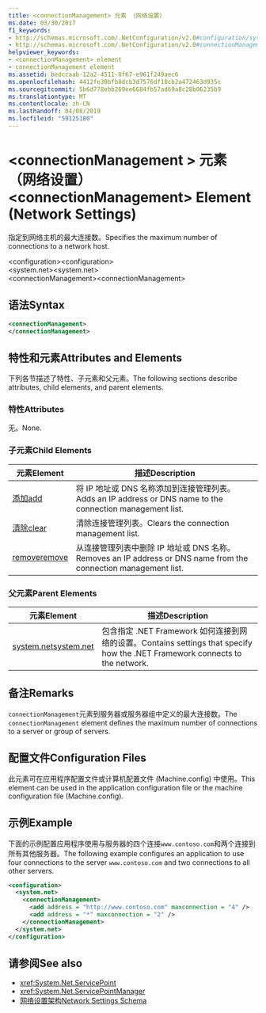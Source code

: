 ```yaml
---
title: <connectionManagement> 元素 （网络设置）
ms.date: 03/30/2017
f1_keywords:
- http://schemas.microsoft.com/.NetConfiguration/v2.0#configuration/system.net/connectionManagement
- http://schemas.microsoft.com/.NetConfiguration/v2.0#connectionManagement
helpviewer_keywords:
- <connectionManagement> element
- connectionManagement element
ms.assetid: bedccaab-12a2-4511-8f67-e961f249aec6
ms.openlocfilehash: 4412fe30bfb8dcb3d7576df18cb2a472463d935c
ms.sourcegitcommit: 5b6d778ebb269ee6684fb57ad69a8c28b06235b9
ms.translationtype: MT
ms.contentlocale: zh-CN
ms.lasthandoff: 04/08/2019
ms.locfileid: "59125180"
---
```

# <a name="connectionmanagement-element-network-settings"></a><span data-ttu-id="2a886-102">\<connectionManagement > 元素 （网络设置）</span><span class="sxs-lookup"><span data-stu-id="2a886-102">\<connectionManagement> Element (Network Settings)</span></span>
<span data-ttu-id="2a886-103">指定到网络主机的最大连接数。</span><span class="sxs-lookup"><span data-stu-id="2a886-103">Specifies the maximum number of connections to a network host.</span></span>  
  
 <span data-ttu-id="2a886-104">\<configuration></span><span class="sxs-lookup"><span data-stu-id="2a886-104">\<configuration></span></span>  
<span data-ttu-id="2a886-105">\<system.net></span><span class="sxs-lookup"><span data-stu-id="2a886-105">\<system.net></span></span>  
<span data-ttu-id="2a886-106">\<connectionManagement></span><span class="sxs-lookup"><span data-stu-id="2a886-106">\<connectionManagement></span></span>  
  
## <a name="syntax"></a><span data-ttu-id="2a886-107">语法</span><span class="sxs-lookup"><span data-stu-id="2a886-107">Syntax</span></span>  
  
```xml  
<connectionManagement>   
</connectionManagement>  
```  
  
## <a name="attributes-and-elements"></a><span data-ttu-id="2a886-108">特性和元素</span><span class="sxs-lookup"><span data-stu-id="2a886-108">Attributes and Elements</span></span>  
 <span data-ttu-id="2a886-109">下列各节描述了特性、子元素和父元素。</span><span class="sxs-lookup"><span data-stu-id="2a886-109">The following sections describe attributes, child elements, and parent elements.</span></span>  
  
### <a name="attributes"></a><span data-ttu-id="2a886-110">特性</span><span class="sxs-lookup"><span data-stu-id="2a886-110">Attributes</span></span>  
 <span data-ttu-id="2a886-111">无。</span><span class="sxs-lookup"><span data-stu-id="2a886-111">None.</span></span>  
  
### <a name="child-elements"></a><span data-ttu-id="2a886-112">子元素</span><span class="sxs-lookup"><span data-stu-id="2a886-112">Child Elements</span></span>  
  
|**<span data-ttu-id="2a886-113">元素</span><span class="sxs-lookup"><span data-stu-id="2a886-113">Element</span></span>**|**<span data-ttu-id="2a886-114">描述</span><span class="sxs-lookup"><span data-stu-id="2a886-114">Description</span></span>**|  
|-----------------|---------------------|  
|[<span data-ttu-id="2a886-115">添加</span><span class="sxs-lookup"><span data-stu-id="2a886-115">add</span></span>](../../../../../docs/framework/configure-apps/file-schema/network/add-element-for-connectionmanagement-network-settings.md)|<span data-ttu-id="2a886-116">将 IP 地址或 DNS 名称添加到连接管理列表。</span><span class="sxs-lookup"><span data-stu-id="2a886-116">Adds an IP address or DNS name to the connection management list.</span></span>|  
|[<span data-ttu-id="2a886-117">清除</span><span class="sxs-lookup"><span data-stu-id="2a886-117">clear</span></span>](../../../../../docs/framework/configure-apps/file-schema/network/clear-element-for-connectionmanagement-network-settings.md)|<span data-ttu-id="2a886-118">清除连接管理列表。</span><span class="sxs-lookup"><span data-stu-id="2a886-118">Clears the connection management list.</span></span>|  
|[<span data-ttu-id="2a886-119">remove</span><span class="sxs-lookup"><span data-stu-id="2a886-119">remove</span></span>](../../../../../docs/framework/configure-apps/file-schema/network/remove-element-for-connectionmanagement-network-settings.md)|<span data-ttu-id="2a886-120">从连接管理列表中删除 IP 地址或 DNS 名称。</span><span class="sxs-lookup"><span data-stu-id="2a886-120">Removes an IP address or DNS name from the connection management list.</span></span>|  
  
### <a name="parent-elements"></a><span data-ttu-id="2a886-121">父元素</span><span class="sxs-lookup"><span data-stu-id="2a886-121">Parent Elements</span></span>  
  
|**<span data-ttu-id="2a886-122">元素</span><span class="sxs-lookup"><span data-stu-id="2a886-122">Element</span></span>**|**<span data-ttu-id="2a886-123">描述</span><span class="sxs-lookup"><span data-stu-id="2a886-123">Description</span></span>**|  
|-----------------|---------------------|  
|[<span data-ttu-id="2a886-124">system.net</span><span class="sxs-lookup"><span data-stu-id="2a886-124">system.net</span></span>](../../../../../docs/framework/configure-apps/file-schema/network/system-net-element-network-settings.md)|<span data-ttu-id="2a886-125">包含指定 .NET Framework 如何连接到网络的设置。</span><span class="sxs-lookup"><span data-stu-id="2a886-125">Contains settings that specify how the .NET Framework connects to the network.</span></span>|  
  
## <a name="remarks"></a><span data-ttu-id="2a886-126">备注</span><span class="sxs-lookup"><span data-stu-id="2a886-126">Remarks</span></span>  
 <span data-ttu-id="2a886-127">`connectionManagement`元素到服务器或服务器组中定义的最大连接数。</span><span class="sxs-lookup"><span data-stu-id="2a886-127">The `connectionManagement` element defines the maximum number of connections to a server or group of servers.</span></span>  
  
## <a name="configuration-files"></a><span data-ttu-id="2a886-128">配置文件</span><span class="sxs-lookup"><span data-stu-id="2a886-128">Configuration Files</span></span>  
 <span data-ttu-id="2a886-129">此元素可在应用程序配置文件或计算机配置文件 (Machine.config) 中使用。</span><span class="sxs-lookup"><span data-stu-id="2a886-129">This element can be used in the application configuration file or the machine configuration file (Machine.config).</span></span>  
  
## <a name="example"></a><span data-ttu-id="2a886-130">示例</span><span class="sxs-lookup"><span data-stu-id="2a886-130">Example</span></span>  
 <span data-ttu-id="2a886-131">下面的示例配置应用程序使用与服务器的四个连接`www.contoso.com`和两个连接到所有其他服务器。</span><span class="sxs-lookup"><span data-stu-id="2a886-131">The following example configures an application to use four connections to the server `www.contoso.com` and two connections to all other servers.</span></span>  
  
```xml  
<configuration>  
  <system.net>  
    <connectionManagement>  
      <add address = "http://www.contoso.com" maxconnection = "4" />  
      <add address = "*" maxconnection = "2" />  
    </connectionManagement>  
  </system.net>  
</configuration>  
```  
  
## <a name="see-also"></a><span data-ttu-id="2a886-132">请参阅</span><span class="sxs-lookup"><span data-stu-id="2a886-132">See also</span></span>

- <xref:System.Net.ServicePoint>
- <xref:System.Net.ServicePointManager>
- [<span data-ttu-id="2a886-133">网络设置架构</span><span class="sxs-lookup"><span data-stu-id="2a886-133">Network Settings Schema</span></span>](../../../../../docs/framework/configure-apps/file-schema/network/index.md)
